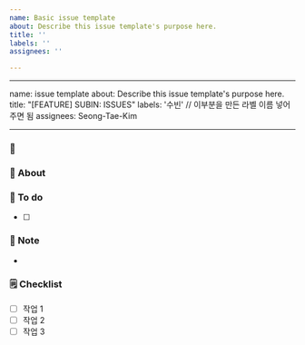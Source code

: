 ```yaml
---
name: Basic issue template
about: Describe this issue template's purpose here.
title: ''
labels: ''
assignees: ''

---
```


---
name: issue template
about: Describe this issue template's purpose here.
title: "[FEATURE] SUBIN: ISSUES"
labels: '수빈' // 이부분을 만든 라벨 이름 넣어주면 됨
assignees: Seong-Tae-Kim

---

### 📅
### 📢 About

### 📜 To do

- [ ] 

### 🔖 Note

- 

### 🗒️ Checklist

- [ ] 작업 1
- [ ] 작업 2
- [ ] 작업 3
